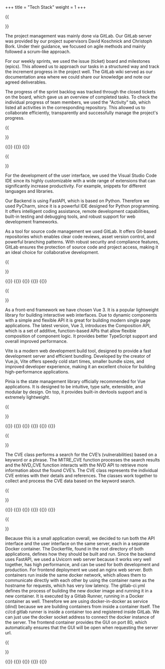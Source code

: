 +++
title = "Tech Stack"
weight = 1
+++



{{<section title="Project Management">}}

The project management was mainly done via GitLab. Our GitLab server was provided by our project supervisors David Koschnick and Christoph Bork.
Under their guidance, we focused on agile methods and mainly followed a scrum-like approach.

For our weekly sprints, we used the issue (ticket) board and milestones (epics).
This allowed us to approach our tasks in a structured way and track the increment progress in the project well.
The GitLab wiki served as our documentation area where we could share our knowledge and note our agreed deliverables.

The progress of the sprint backlog was tracked through the closed tickets on the board, which gave us an overview of completed tasks.
To check the individual progress of team members, we used the "Activity" tab, which listed all activities in the corresponding repository.
This allowed us to collaborate efficiently, transparently and successfully manage the project's progress.

{{</section>}} 

{{<gallery>}}
{{<team-member image="Techstack-Gitlab-logo.png" name="Git Lab">}}
{{</gallery>}}


{{<section title="Development">}}

For the development of the user interface, we used the Visual Studio Code IDE since its highly customizable with a wide range of extensions that can significantly increase productivity.
For example, snippets for different languages and libraries.

Our Backend is using FastAPI, which is based on Python.
Therefore we used PyCharm, since it is a powerful IDE designed for Python programming.
It offers intelligent coding assistance, remote development capabilities, built-in testing and debugging tools, and robust support for web development frameworks.

As a tool for source code management we used GitLab.
It offers Git-based repositories which enables clear code reviews, asset version control, and powerful branching patterns.
With robust security and compliance features, GitLab ensures the protection of source code and project access, making it an ideal choice for collaborative development.



{{</section>}} 

{{<gallery>}}
{{<team-member image="Techstack-Pycharm-logo.png" name="PyCharm">}}
{{<team-member image="Techstack-Visual_Studio_Code-logo.png" name="Visual Studio Code">}}
{{<team-member image="Techstack-Gitlab-logo.png" name="Git Lab">}}
{{</gallery>}}


{{<section title="Frontend">}}

As a front-end framework we have chosen Vue 3.
It is a popular lightweight library for building interactive web interfaces.
Due to dynamic components with a simple and flexible API it is great for building modern single page applications.
The latest version, Vue 3, introduces the Composition API, which is a set of additive, function-based APIs that allow flexible composition of component logic.
It provides better TypeScript support and overall improved performance.

Vite is a modern web development build tool, designed to provide a fast development server and efficient bundling.
Developed by the creator of Vue.js, Vite offers speedy cold start times, smaller bundle sizes, and improved developer experience, making it an excellent choice for building high-performance applications.

Pinia is the state management library officially recommended for Vue applications.
It is designed to be intuitive, type safe, extensible, and modular by design.
On top, it provides built-in devtools support and is extremely lightweight.

{{</section>}} 

{{<gallery>}}
{{<team-member image="Techstack-Vuejs-logo.png" name="Vue 3">}}
{{<team-member image="Techstack-Vitejs-logo.png" name="Vite">}}
{{<team-member image="Techstack-Pinia-logo.png" name="Pinia">}}
{{<team-member image="Techstack-Typescript-logo.png" name="Typescript">}}
{{</gallery>}}


{{<section title="Backend & Database">}}

The CVE class performs a search for the CVE’s (vulnerabilities) based on a keyword or a phrase.
The MITRE_CVE function processes the search results and the NVD_CVE function interacts with the NVD API to retrieve more information about the found CVE’s.
The CVE class represents the individual CVE entries with their details and references.
The classes work together to collect and process the CVE data based on the keyword search. 

{{</section>}} 

{{<gallery>}}
{{<team-member image="Techstack-Fastapi-logo.png" name="FastAPI">}}
{{<team-member image="Techstack-Mongodb-logo.png" name="MongoDB Atlas">}}
{{<team-member image="Techstack-Nist-logo.png" name="NVD CVE API">}}
{{<team-member image="Techstack-Mitrelib-logo.png" name="MITRE lib">}}
{{</gallery>}}

{{<section title="Deployment">}}

Because this is a small application overall, we decided to run both the API interface and the user interface on the same server, each in a separate Docker container. 
The Dockerfile, found in the root directory of both applications, defines how they should be built and run.
Since the backend uses FastAPI, we used a Uvicorn web server because it works very well together, has high performance, and can be used for both development and production. 
For frontend deployment we used an nginx web server. 
Both containers run inside the same docker network, which allows them to communicate directly with each other by using the container name as the hostname for requests, which has very low latency. 
The gitlab-ci.yml defines the process of building the new docker image and running it in a new container.
It is executed by a Gitlab Runner, running in a Docker container as well.
Therefore we are using docker-in-docker as service (dind) because we are building containers from inside a container itself.
The ci/cd gitlab runner is inside a container too and registered inside GitLab.
We can just use the docker socket address to connect the docker instance of the server. 
The frontend container provides the GUI on port 80, which automatically ensures that the GUI will be open when requesting the server  url.

{{</section>}} 

{{<gallery>}}
{{<team-member image="Techstack-Nginx-logo.png" name="Nginx">}}
{{<team-member image="Techstack-Uvicorn-logo.png" name="Uvicorn">}}
{{<team-member image="Techstack-Docker-logo.png" name="Docker">}}
{{</gallery>}}


